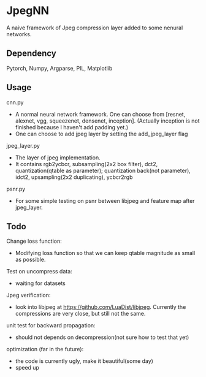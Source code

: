 # JpegNN
A naive framework of Jpeg compression layer added to some nenural networks.

## Dependency
Pytorch, Numpy, Argparse, PIL, Matplotlib

## Usage
cnn.py 
- A normal neural network framework. One can choose from [resnet, alexnet, vgg, squeezenet, densenet, inception]. (Actually inception is not finished because I haven't add padding yet.)
- One can choose to add jpeg layer by setting the add\_jpeg\_layer flag

jpeg\_layer.py
- The layer of jpeg implementation. 
- It contains rgb2ycbcr, subsampling(2x2 box filter), dct2, quantization(qtable as parameter); quantization back(not parameter), idct2, upsampling(2x2 duplicating), ycbcr2rgb

psnr.py
- For some simple testing on psnr between libjpeg and feature map after jpeg\_layer.

## Todo 
Change loss function:
- Modifying loss function so that we can keep qtable magnitude as small as possible.

Test on uncompress data:
- waiting for datasets

Jpeg verification:
- look into libjpeg at https://github.com/LuaDist/libjpeg. Currently the compressions are very close, but still not the same. 


unit test for backward propagation:
- should not depends on decompression(not sure how to test that yet)

optimization (far in the future):
- the code is currently ugly, make it beautiful(some day)
- speed up
